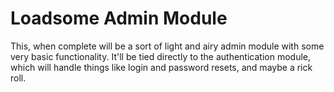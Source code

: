 # Loadsome Admin Module
This, when complete will be a sort of light and airy admin module with some very basic functionality. 
It'll be tied directly to the authentication module, which will handle things like login and password resets, and maybe a rick roll. 